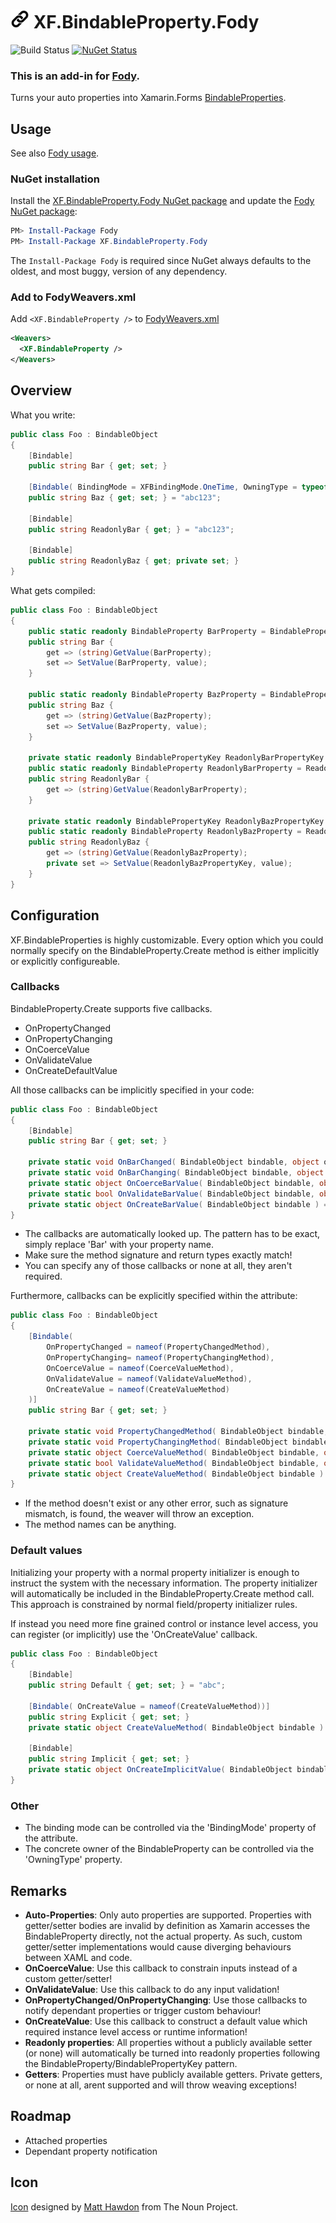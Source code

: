 # <img src="/Icon.png" height="30px"> XF.BindableProperty.Fody

![Build Status](https://github.com/HeroicSoft/XF.BindableProperty/workflows/Build/badge.svg)
[![NuGet Status](https://img.shields.io/nuget/v/XF.BindableProperty.Fody.svg)](https://nuget.org/packages/XF.BindableProperty.Fody/)

### This is an add-in for [Fody](https://github.com/Fody/Home/).

Turns your auto properties into Xamarin.Forms [BindableProperties](https://docs.microsoft.com/de-de/dotnet/api/xamarin.forms.bindableproperty?view=xamarin-forms).

## Usage

See also [Fody usage](https://github.com/Fody/Home/blob/master/pages/usage.md).


### NuGet installation

Install the [XF.BindableProperty.Fody NuGet package](https://nuget.org/packages/XF.BindableProperty.Fody/) and update the [Fody NuGet package](https://nuget.org/packages/Fody/):

```powershell
PM> Install-Package Fody
PM> Install-Package XF.BindableProperty.Fody
```

The `Install-Package Fody` is required since NuGet always defaults to the oldest, and most buggy, version of any dependency.


### Add to FodyWeavers.xml

Add `<XF.BindableProperty />` to [FodyWeavers.xml](https://github.com/Fody/Home/blob/master/pages/usage.md#add-fodyweaversxml)

```xml
<Weavers>
  <XF.BindableProperty />
</Weavers>
```


## Overview

What you write:

```csharp
public class Foo : BindableObject
{
    [Bindable]
    public string Bar { get; set; }

    [Bindable( BindingMode = XFBindingMode.OneTime, OwningType = typeof(Color))]
    public string Baz { get; set; } = "abc123";
    
    [Bindable]
    public string ReadonlyBar { get; } = "abc123";
    
    [Bindable]
    public string ReadonlyBaz { get; private set; }
}
```

What gets compiled:

```csharp
public class Foo : BindableObject
{
    public static readonly BindableProperty BarProperty = BindableProperty.Create(nameof(Bar), typeof(string), typeof(Foo), default(string), BindingMode.OneWay);
    public string Bar {
        get => (string)GetValue(BarProperty);
        set => SetValue(BarProperty, value);
    }

    public static readonly BindableProperty BazProperty = BindableProperty.Create(nameof(Baz), typeof(string), typeof(Color), "abc123", BindingMode.OneTime);
    public string Baz {
        get => (string)GetValue(BazProperty);
        set => SetValue(BazProperty, value);
    }
    
    private static readonly BindablePropertyKey ReadonlyBarPropertyKey = BindableProperty.CreateReadOnly(nameof(ReadonlyBar), typeof(string), typeof(Foo), "abc123", BindingMode.OneWay);
    public static readonly BindableProperty ReadonlyBarProperty = ReadonlyBarPropertyKey.BindableProperty;
    public string ReadonlyBar {
        get => (string)GetValue(ReadonlyBarProperty);
    }
    
    private static readonly BindablePropertyKey ReadonlyBazPropertyKey = BindableProperty.CreateReadOnly(nameof(ReadonlyBaz), typeof(string), typeof(Foo), default(string), BindingMode.OneWay);
    public static readonly BindableProperty ReadonlyBazProperty = ReadonlyBazPropertyKey.BindableProperty;
    public string ReadonlyBaz {
        get => (string)GetValue(ReadonlyBazProperty);
        private set => SetValue(ReadonlyBazPropertyKey, value);
    }
}
```


## Configuration

XF.BindableProperties is highly customizable. Every option which you could normally specify on the BindableProperty.Create method is either implicitly or explicitly configureable.

### Callbacks

BindableProperty.Create supports five callbacks.
- OnPropertyChanged
- OnPropertyChanging
- OnCoerceValue
- OnValidateValue
- OnCreateDefaultValue

All those callbacks can be implicitly specified in your code:
```csharp
public class Foo : BindableObject
{
    [Bindable]
    public string Bar { get; set; }

    private static void OnBarChanged( BindableObject bindable, object oldValue, object newValue ) => throw new NotImplementedException();
    private static void OnBarChanging( BindableObject bindable, object oldValue, object newValue ) => throw new NotImplementedException();
    private static object OnCoerceBarValue( BindableObject bindable, object value ) => throw new NotImplementedException();
    private static bool OnValidateBarValue( BindableObject bindable, object value ) => throw new NotImplementedException();
    private static object OnCreateBarValue( BindableObject bindable ) => throw new NotImplementedException();
}
```

* The callbacks are automatically looked up. The pattern has to be exact, simply replace 'Bar' with your property name.
* Make sure the method signature and return types exactly match!
* You can specify any of those callbacks or none at all, they aren't required.

Furthermore, callbacks can be explicitly specified within the attribute:
```csharp
public class Foo : BindableObject
{
    [Bindable(
        OnPropertyChanged = nameof(PropertyChangedMethod),
        OnPropertyChanging= nameof(PropertyChangingMethod),
        OnCoerceValue = nameof(CoerceValueMethod),
        OnValidateValue = nameof(ValidateValueMethod),
        OnCreateValue = nameof(CreateValueMethod)
    )]
    public string Bar { get; set; }

    private static void PropertyChangedMethod( BindableObject bindable, object oldValue, object newValue ) => throw new NotImplementedException();
    private static void PropertyChangingMethod( BindableObject bindable, object oldValue, object newValue ) => throw new NotImplementedException();
    private static object CoerceValueMethod( BindableObject bindable, object value ) => throw new NotImplementedException();
    private static bool ValidateValueMethod( BindableObject bindable, object value ) => throw new NotImplementedException();
    private static object CreateValueMethod( BindableObject bindable ) => throw new NotImplementedException();
}
```

* If the method doesn't exist or any other error, such as signature mismatch, is found, the weaver will throw an exception.
* The method names can be anything.

### Default values

Initializing your property with a normal property initializer is enough to instruct the system with the necessary information. The property initializer will automatically be included in the BindableProperty.Create method call. This approach is constrained by normal field/property initializer rules.

If instead you need more fine grained control or instance level access, you can register (or implicitly) use the 'OnCreateValue' callback.

```csharp
public class Foo : BindableObject
{
    [Bindable]
    public string Default { get; set; } = "abc";
   
    [Bindable( OnCreateValue = nameof(CreateValueMethod))]
    public string Explicit { get; set; }
    private static object CreateValueMethod( BindableObject bindable ) => "abc"; //Instance level access throught 'bindable' argument
    
    [Bindable]
    public string Implicit { get; set; }
    private static object OnCreateImplicitValue( BindableObject bindable ) => "abc"; //Instance level access throught 'bindable' argument
}
```

### Other

* The binding mode can be controlled via the 'BindingMode' property of the attribute.
* The concrete owner of the BindableProperty can be controlled via the 'OwningType' property.


## Remarks
* **Auto-Properties**: Only auto properties are supported. Properties with getter/setter bodies are invalid by definition as Xamarin accesses the BindableProperty directly, not the actual property. As such, custom getter/setter implementations would cause diverging behaviours between XAML and code. 
* **OnCoerceValue**: Use this callback to constrain inputs instead of a custom getter/setter!
* **OnValidateValue**: Use this callback to do any input validation!
* **OnPropertyChanged/OnPropertyChanging**: Use those callbacks to notify dependant properties or trigger custom behaviour!
* **OnCreateValue**: Use this callback to construct a default value which required instance level access or runtime information!
* **Readonly properties**: All properties without a publicly available setter (or none) will automatically be turned into readonly properties following the BindableProperty/BindablePropertyKey pattern.
* **Getters**: Properties must have publicly available getters. Private getters, or none at all, arent supported and will throw weaving exceptions!

## Roadmap
* Attached properties
* Dependant property notification

## Icon

[Icon](https://thenounproject.com/term/link/39562/) designed by [Matt Hawdon](https://thenounproject.com/matthawdon/) from The Noun Project.
